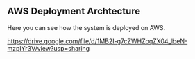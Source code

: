 
## AWS Deployment Archtecture

Here you can see how the system is deployed on AWS.

https://drive.google.com/file/d/1MB2I-g7cZWHZoqZX04_lbeN-mzpIYr3V/view?usp=sharing 
